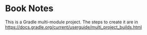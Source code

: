 # Book Notes
This is a Gradle multi-module project. The steps to create it are in https://docs.gradle.org/current/userguide/multi_project_builds.html
